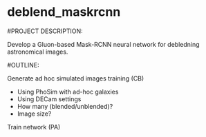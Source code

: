 # deblend_maskrcnn

#PROJECT DESCRIPTION:

Develop a Gluon-based Mask-RCNN neural network for debledning astronomical images.

#OUTLINE:

Generate ad hoc simulated images training (CB)
- Using PhoSim with ad-hoc galaxies
- Using DECam settings
- How many (blended/unblended)?
- Image size?

Train network (PA)

